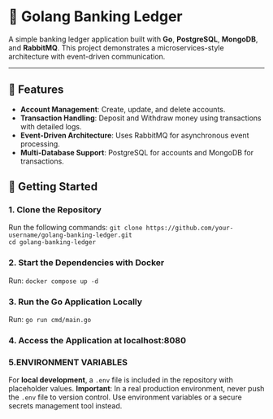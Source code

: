 # 🏦 Golang Banking Ledger

A simple banking ledger application built with **Go**, **PostgreSQL**, **MongoDB**, and **RabbitMQ**. This project demonstrates a microservices-style architecture with event-driven communication.

---

## 🌟 Features
- **Account Management**: Create, update, and delete accounts.
- **Transaction Handling**: Deposit and Withdraw money using transactions with detailed logs.
- **Event-Driven Architecture**: Uses RabbitMQ for asynchronous event processing.
- **Multi-Database Support**: PostgreSQL for accounts and MongoDB for transactions.


## 🚀 Getting Started

### **1. Clone the Repository**
Run the following commands:
`git clone https://github.com/your-username/golang-banking-ledger.git`  
`cd golang-banking-ledger`

### **2. Start the Dependencies with Docker**
Run:
`docker compose up -d`

### **3. Run the Go Application Locally**
Run:
`go run cmd/main.go`

### **4. Access the Application at localhost:8080**
### **5.ENVIRONMENT VARIABLES**
 For **local development**, a `.env` file is included in the repository with placeholder values.
**Important**: In a real production environment, never push the `.env` file to version control. Use environment variables or a secure secrets management tool instead.
